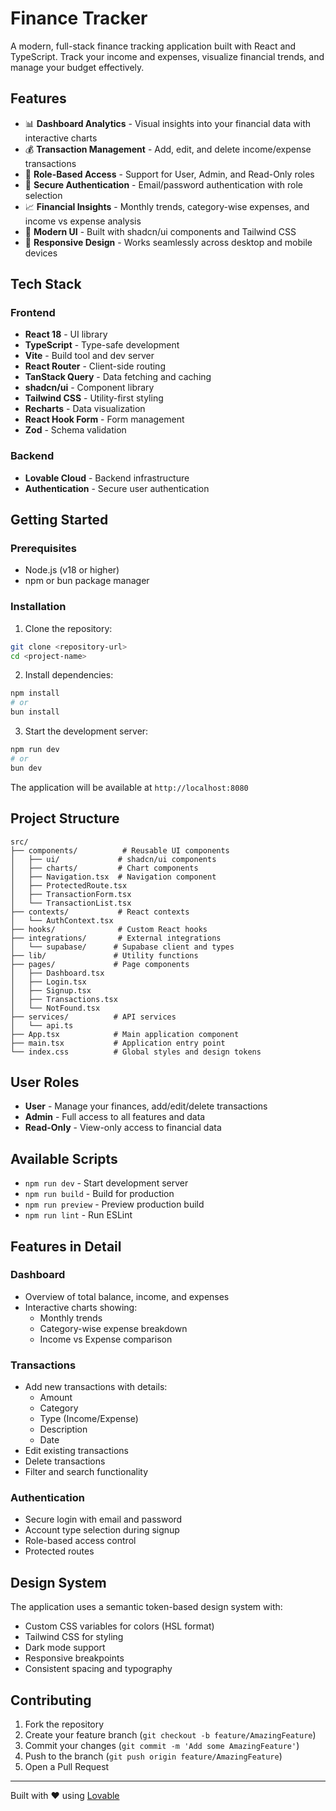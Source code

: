 # Finance Tracker

A modern, full-stack finance tracking application built with React and TypeScript. Track your income and expenses, visualize financial trends, and manage your budget effectively.

## Features

- 📊 **Dashboard Analytics** - Visual insights into your financial data with interactive charts
- 💰 **Transaction Management** - Add, edit, and delete income/expense transactions
- 👥 **Role-Based Access** - Support for User, Admin, and Read-Only roles
- 🔐 **Secure Authentication** - Email/password authentication with role selection
- 📈 **Financial Insights** - Monthly trends, category-wise expenses, and income vs expense analysis
- 🎨 **Modern UI** - Built with shadcn/ui components and Tailwind CSS
- 📱 **Responsive Design** - Works seamlessly across desktop and mobile devices

## Tech Stack

### Frontend
- **React 18** - UI library
- **TypeScript** - Type-safe development
- **Vite** - Build tool and dev server
- **React Router** - Client-side routing
- **TanStack Query** - Data fetching and caching
- **shadcn/ui** - Component library
- **Tailwind CSS** - Utility-first styling
- **Recharts** - Data visualization
- **React Hook Form** - Form management
- **Zod** - Schema validation

### Backend
- **Lovable Cloud** - Backend infrastructure
- **Authentication** - Secure user authentication

## Getting Started

### Prerequisites
- Node.js (v18 or higher)
- npm or bun package manager

### Installation

1. Clone the repository:
```bash
git clone <repository-url>
cd <project-name>
```

2. Install dependencies:
```bash
npm install
# or
bun install
```

3. Start the development server:
```bash
npm run dev
# or
bun dev
```

The application will be available at `http://localhost:8080`

## Project Structure

```
src/
├── components/          # Reusable UI components
│   ├── ui/             # shadcn/ui components
│   ├── charts/         # Chart components
│   ├── Navigation.tsx  # Navigation component
│   ├── ProtectedRoute.tsx
│   ├── TransactionForm.tsx
│   └── TransactionList.tsx
├── contexts/           # React contexts
│   └── AuthContext.tsx
├── hooks/              # Custom React hooks
├── integrations/       # External integrations
│   └── supabase/      # Supabase client and types
├── lib/               # Utility functions
├── pages/             # Page components
│   ├── Dashboard.tsx
│   ├── Login.tsx
│   ├── Signup.tsx
│   ├── Transactions.tsx
│   └── NotFound.tsx
├── services/          # API services
│   └── api.ts
├── App.tsx            # Main application component
├── main.tsx           # Application entry point
└── index.css          # Global styles and design tokens
```

## User Roles

- **User** - Manage your finances, add/edit/delete transactions
- **Admin** - Full access to all features and data
- **Read-Only** - View-only access to financial data

## Available Scripts

- `npm run dev` - Start development server
- `npm run build` - Build for production
- `npm run preview` - Preview production build
- `npm run lint` - Run ESLint

## Features in Detail

### Dashboard
- Overview of total balance, income, and expenses
- Interactive charts showing:
  - Monthly trends
  - Category-wise expense breakdown
  - Income vs Expense comparison

### Transactions
- Add new transactions with details:
  - Amount
  - Category
  - Type (Income/Expense)
  - Description
  - Date
- Edit existing transactions
- Delete transactions
- Filter and search functionality

### Authentication
- Secure login with email and password
- Account type selection during signup
- Role-based access control
- Protected routes

## Design System

The application uses a semantic token-based design system with:
- Custom CSS variables for colors (HSL format)
- Tailwind CSS for styling
- Dark mode support
- Responsive breakpoints
- Consistent spacing and typography

## Contributing

1. Fork the repository
2. Create your feature branch (`git checkout -b feature/AmazingFeature`)
3. Commit your changes (`git commit -m 'Add some AmazingFeature'`)
4. Push to the branch (`git push origin feature/AmazingFeature`)
5. Open a Pull Request


---

Built with ❤️ using [Lovable](https://lovable.dev)
